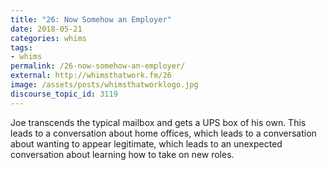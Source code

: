 ```yaml
---
title: "26: Now Somehow an Employer"
date: 2018-05-21
categories: whims
tags:
- whims
permalink: /26-now-somehow-an-employer/
external: http://whimsthatwork.fm/26
image: /assets/posts/whimsthatworklogo.jpg
discourse_topic_id: 3119
---
```

Joe transcends the typical mailbox and gets a UPS box of his own. This leads to a conversation about home offices, which leads to a conversation about wanting to appear legitimate, which leads to an unexpected conversation about learning how to take on new roles.
<!--more-->